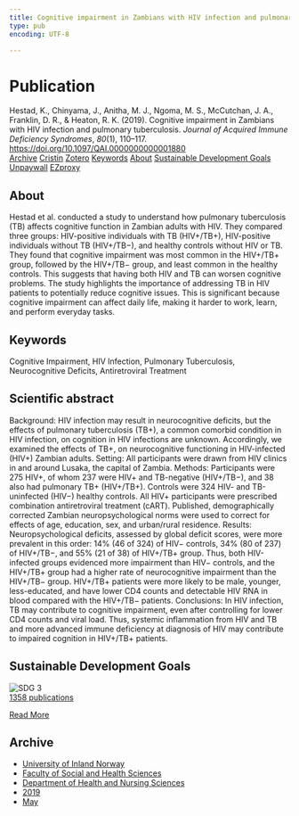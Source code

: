 ```yaml
---
title: Cognitive impairment in Zambians with HIV infection and pulmonary tuberculosis
type: pub
encoding: UTF-8

---
```

<h1>Publication</h1>
<article id="csl-bib-container-FRAIL7L5" class="csl-bib-container">
  <div class="csl-bib-body"> <div class="csl-entry">Hestad, K., Chinyama, J., Anitha, M. J., Ngoma, M. S., McCutchan, J. A., Franklin, D. R., &#38; Heaton, R. K. (2019). Cognitive impairment in Zambians with HIV infection and pulmonary tuberculosis. <i>Journal of Acquired Immune Deficiency Syndromes</i>, <i>80</i>(1), 110–117. <a href="https://doi.org/10.1097/QAI.0000000000001880">https://doi.org/10.1097/QAI.0000000000001880</a></div> </div>
  <div class="csl-bib-buttons">
    <a href="#taxonomy-article-FRAIL7L5" alt="archive" class="csl-bib-button">Archive</a>
    <a href="https://app.cristin.no/results/show.jsf?id=1695642" alt="Cristin" class="csl-bib-button">Cristin</a>
    <a href="http://zotero.org/groups/5881554/items/FRAIL7L5" alt="Zotero" class="csl-bib-button">Zotero</a>
    <a href="#keywords-article-FRAIL7L5" alt="keywords" class="csl-bib-button">Keywords</a>
    <a href="#about-article-FRAIL7L5" alt="about_pub" class="csl-bib-button">About</a>
    <a href="#sdg-article-FRAIL7L5" alt="sdg" class="csl-bib-button">Sustainable Development Goals</a>
    <a href="https://doi.org/10.1097/qai.0000000000001880" alt="Unpaywall" class="csl-bib-button">Unpaywall</a>
    <a href="https://doi.org/10.1097/qai.0000000000001880" alt="EZproxy" class="csl-bib-button">EZproxy</a>
  </div>
  <div id="csl-bib-meta-container-FRAIL7L5"></div>
</article>
<div id="csl-bib-meta-FRAIL7L5" class="csl-bib-meta">
  <article id="about-article-FRAIL7L5" class="about_pub-article">
    <h1>About</h1>
    Hestad et al. conducted a study to understand how pulmonary tuberculosis (TB) affects cognitive function in Zambian adults with HIV. They compared three groups: HIV-positive individuals with TB (HIV+/TB+), HIV-positive individuals without TB (HIV+/TB−), and healthy controls without HIV or TB. They found that cognitive impairment was most common in the HIV+/TB+ group, followed by the HIV+/TB− group, and least common in the healthy controls. This suggests that having both HIV and TB can worsen cognitive problems. The study highlights the importance of addressing TB in HIV patients to potentially reduce cognitive issues. This is significant because cognitive impairment can affect daily life, making it harder to work, learn, and perform everyday tasks.
  </article>
  <article id="keywords-article-FRAIL7L5" class="keywords-article">
    <h1>Keywords</h1>
    Cognitive Impairment, HIV Infection, Pulmonary Tuberculosis, Neurocognitive Deficits, Antiretroviral Treatment
  </article>
  <article id="abstract-article-FRAIL7L5" class="abstract-article">
    <h1>Scientific abstract</h1>
    Background: 
HIV infection may result in neurocognitive deficits, but the effects of pulmonary tuberculosis (TB+), a common comorbid condition in HIV infection, on cognition in HIV infections are unknown. Accordingly, we examined the effects of TB+, on neurocognitive functioning in HIV-infected (HIV+) Zambian adults. 
Setting: 
All participants were drawn from HIV clinics in and around Lusaka, the capital of Zambia. 
Methods: 
Participants were 275 HIV+, of whom 237 were HIV+ and TB-negative (HIV+/TB−), and 38 also had pulmonary TB+ (HIV+/TB+). Controls were 324 HIV- and TB-uninfected (HIV−) healthy controls. All HIV+ participants were prescribed combination antiretroviral treatment (cART). Published, demographically corrected Zambian neuropsychological norms were used to correct for effects of age, education, sex, and urban/rural residence. 
Results: 
Neuropsychological deficits, assessed by global deficit scores, were more prevalent in this order: 14% (46 of 324) of HIV− controls, 34% (80 of 237) of HIV+/TB−, and 55% (21 of 38) of HIV+/TB+ group. Thus, both HIV-infected groups evidenced more impairment than HIV− controls, and the HIV+/TB+ group had a higher rate of neurocognitive impairment than the HIV+/TB− group. HIV+/TB+ patients were more likely to be male, younger, less-educated, and have lower CD4 counts and detectable HIV RNA in blood compared with the HIV+/TB− patients. 
Conclusions: 
In HIV infection, TB may contribute to cognitive impairment, even after controlling for lower CD4 counts and viral load. Thus, systemic inflammation from HIV and TB and more advanced immune deficiency at diagnosis of HIV may contribute to impaired cognition in HIV+/TB+ patients.
  </article>
  <article id="sdg-article-FRAIL7L5" class="sdg-article">
    <h1>Sustainable Development Goals</h1>
    <div class="sdg-container"><div id="sdg3" class="sdg">
        <img src="{{< params subfolder >}}images/sdg/sdg03_en.png" class="image" alt="SDG 3">
        <div class="sdg-overlay">
          <a href="{{< params subfolder >}}en/archive/?sdg=3#archive" class="sdg-publication-count"><span>1358</span> publications</a>
          <p><a href="https://sdgs.un.org/goals/goal3" class="sdg-read-more">Read More</a></p>
        </div>
      </div></div>
  </article>
  <article id="taxonomy-article-FRAIL7L5" class="taxonomy-article">
    <h1>Archive</h1>
    <ul>
      <li><a href="{{< params subfolder >}}en/archive/?key=3DCRN523">University of Inland Norway</a></li>
      <li><a href="{{< params subfolder >}}en/archive/?key=IDKFS3MX">Faculty of Social and Health Sciences</a></li>
      <li><a href="{{< params subfolder >}}en/archive/?key=GTV4ECMZ">Department of Health and Nursing Sciences</a></li>
      <li><a href="{{< params subfolder >}}en/archive/?key=E7THIEEM">2019</a></li>
      <li><a href="{{< params subfolder >}}en/archive/?key=DVX7L8D7">May</a></li>
    </ul>
  </article>
</div>
